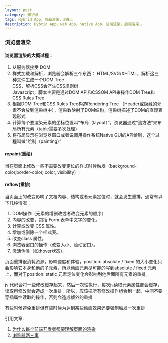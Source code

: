 ```yaml
---
layout: post
category: 知识点
tags: Hybrid App，页面渲染，a锚点
description: Hybrid App，web App，native App，前端渲染，后端渲染，。
---
```

### 浏览器渲染

#### 浏览器渲染的大概过程：

 1. 从服务器接受 DOM
 2. 样式加载和解析，浏览器会解析三个东西：
 	HTML/SVG/XHTML，解析这三种文件生成一个DOM Tree  
 	CSS，解析CSS会产生CSS规则树  
 	Javascript，脚本主要是通过DOM API和CSSOM API来操作DOM Tree和CSS Rules Tree  
 3. 根据DOM Tree和CSS Rules Tree构造Rendering Tree （Header或隐藏的元素不会放到渲染树中），渲染数映射了DOM结构，渲染树描述了DOM的直观表现形式  
 4. 计算每个要渲染元素的坐标位置叫“布局（layout）”，浏览器通过“流方法”来布局所有元素（table需要多次处理）   
 5. 将布局显示在浏览器窗口或者说调用操作系统Native GUI的API绘制，这个过程叫做“绘制（painting）”

#### repaint(重绘)
  
  当在页面上修改一些不需要改变定位的样式时候触发（background-color,border-color, color, visibility）;  


#### reflow(重排)
  
  当页面上的改变影响了文档内容、结构或者元素定位时，就会发生重排。通常有以下几种情况：   
  
 1. DOM操作（元素的增删改或者改变元素的顺序）
 2. 内容的改变，包括 Form 表单中文字的变化。
 3. 计算或改变 CSS 属性。
 4. 增加或删除一个样式表。
 5. 改变class 属性。
 6. 浏览器窗口的操作（改变大小、滚动窗口）。
 7. 激活伪类（如:hover状态）。  

 页面重排很消耗资源，影响速度和体验，position: absolute / fixed 的大小变化只会影响它本身和他的子元素，所以动画元素尽可能的写到absolute / fixed 元素上，而对于position: static 元素定位变化会影响到他后面所有元素的重排。  

 js 代码会将一些修改缓存起来，然后一次性执行，每次js读取元素属性都会缓存，读取再修改就会造成一次重排，所以，应该把所有修改操作组合到一起，中间不要穿插属性读取的操作，否则会造成额外的重排  

 有些时候避免重排但有些时候为达到某些动画效果还要强制触发一次重排  
   
 引用文章:  
  
 1. [为什么每个前端开发者都要理解页面的渲染](http://www.oschina.net/news/53368/webpage-rendering-101/)  
 2. [浏览器两三事](http://developer.51cto.com/art/201311/418133.htm)


[jekyll]: http://jekyllrb.com/ "Jekyll 官方文档"
[emacs-jekyll]: https://github.com/diasjorge/jekyll.el "Emacs Jekyll 插件"
[emacs-jekyll-better]: https://github.com/tangjiujun/emacs.d/blob/master/custom-util/jekyll.el "修改后的 Emacs Jekyll 插件"